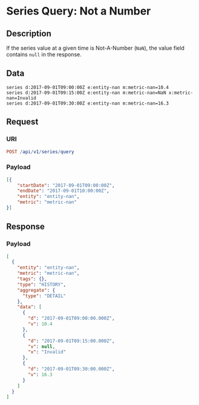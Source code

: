 # Series Query: Not a Number

## Description

If the series value at a given time is Not-A-Number (`NaN`), the value field contains `null` in the response.

## Data

```ls
series d:2017-09-01T09:00:00Z e:entity-nan m:metric-nan=10.4
series d:2017-09-01T09:15:00Z e:entity-nan m:metric-nan=NaN x:metric-nan=Invalid
series d:2017-09-01T09:30:00Z e:entity-nan m:metric-nan=16.3
```

## Request

### URI

```elm
POST /api/v1/series/query
```

### Payload

```json
[{
    "startDate": "2017-09-01T09:00:00Z",
    "endDate": "2017-09-01T10:00:00Z",
    "entity": "entity-nan",
    "metric": "metric-nan"
}]
```

## Response

### Payload

```json
[
  {
    "entity": "entity-nan",
    "metric": "metric-nan",
    "tags": {},
    "type": "HISTORY",
    "aggregate": {
      "type": "DETAIL"
    },
    "data": [
      {
        "d": "2017-09-01T09:00:00.000Z",
        "v": 10.4
      },
      {
        "d": "2017-09-01T09:15:00.000Z",
        "v": null,
        "x": "Invalid"
      },
      {
        "d": "2017-09-01T09:30:00.000Z",
        "v": 16.3
      }
    ]
  }
]
```
